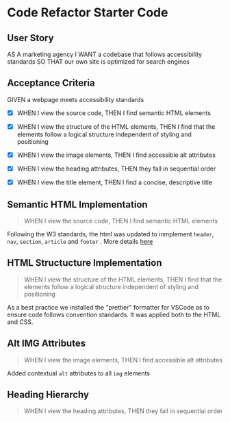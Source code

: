 # Code Refactor Starter Code

## User Story

AS A marketing agency
I WANT a codebase that follows accessibility standards
SO THAT our own site is optimized for search engines

## Acceptance Criteria

GIVEN a webpage meets accessibility standards

- [x] WHEN I view the source code, THEN I find semantic HTML elements

- [x] WHEN I view the structure of the HTML elements, THEN I find that the elements follow a logical structure independent of styling and positioning
- [x] WHEN I view the image elements, THEN I find accessible alt attributes
- [x] WHEN I view the heading attributes, THEN they fall in sequential order
- [x] WHEN I view the title element, THEN I find a concise, descriptive title

## Semantic HTML Implementation

> WHEN I view the source code, THEN I find semantic HTML elements

Following the W3 standards, the html was updated to inmplement `header`, `nav`, `section`, `article` and `footer` . More details [here](https://www.w3schools.com/html/html5_semantic_elements.asp)

## HTML Structucture Implementation

> WHEN I view the structure of the HTML elements, THEN I find that the elements follow a logical structure independent of styling and positioning

As a best practice we installed the "prettier" formatter for VSCode as to ensure code follows convention standards. It was applied both to the HTML and CSS.

## Alt IMG Attributes

> WHEN I view the image elements, THEN I find accessible alt attributes

Added contextual `alt` attributes to all `img` elements

## Heading Hierarchy

> WHEN I view the heading attributes, THEN they fall in sequential order
